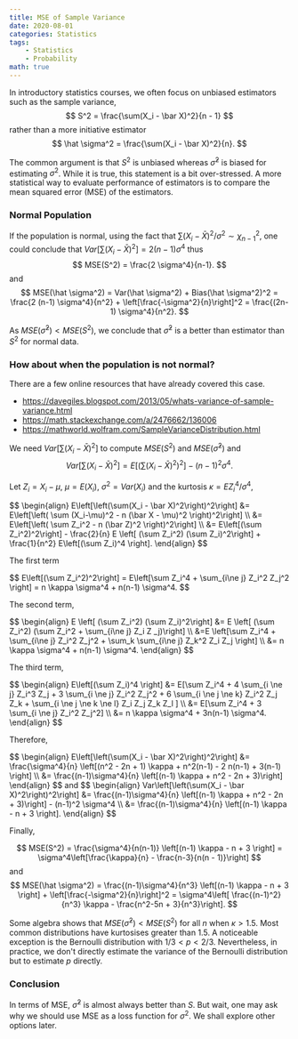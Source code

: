 ```yaml
---
title: MSE of Sample Variance
date: 2020-08-01
categories: Statistics
tags: 
    - Statistics
    - Probability
math: true
---
```


In introductory statistics courses, we often focus on unbiased estimators such as the sample variance,
$$
S^2 = \frac{\sum(X_i - \bar X)^2}{n - 1}
$$
rather than a more initiative estimator
$$
\hat \sigma^2 = \frac{\sum(X_i - \bar X)^2}{n}.
$$

The common argument is that $S^2$ is unbiased whereas $\hat \sigma^2$ is biased for estimating $\sigma^2$. While it is true, this statement is a bit over-stressed. A more statistical way to evaluate performance of estimators is to compare the mean squared error (MSE) of the estimators.

### Normal Population

If the population is normal, using the fact that
$\sum(X_i - \bar X)^2 / \sigma^2 \sim \chi^2_{n-1}$, one could conclude that $Var[\sum(X_i - \bar X)^2] = 2(n-1) \sigma^4$ thus
$$
MSE(S^2) = \frac{2 \sigma^4}{n-1}.
$$
and
$$
MSE(\hat \sigma^2) = Var(\hat \sigma^2) + Bias(\hat \sigma^2)^2 = \frac{2 (n-1) \sigma^4}{n^2} + \left[\frac{-\sigma^2}{n}\right]^2 = \frac{(2n-1) \sigma^4}{n^2}.
$$

As $MSE(\hat \sigma^2) < MSE(S^2)$, we conclude that $\hat \sigma^2$ is a better than estimator than $S^2$ for normal data.

### How about when the population is not normal?

There are a few online resources that have already covered this case.

- https://davegiles.blogspot.com/2013/05/whats-variance-of-sample-variance.html
- https://math.stackexchange.com/a/2476662/136006
- https://mathworld.wolfram.com/SampleVarianceDistribution.html

We need $Var\left[\sum(X_i - \bar X)^2\right]$ to compute $MSE(S^2)$ and $MSE(\hat \sigma^2)$ and
$$
Var\left[\sum(X_i - \bar X)^2\right] =  E\left[\left(\sum(X_i - \bar X)^2\right)^2\right] - (n-1)^2\sigma^4.
$$ 

Let $Z_i = X_i - \mu$, $\mu = E(X_i)$, $\sigma^2 = Var(X_i)$ and the kurtosis $\kappa = E Z_i^4/\sigma^4$,

<span>
$$
\begin{align}
E\left[\left(\sum(X_i - \bar X)^2\right)^2\right] &= E\left[\left( \sum (X_i-\mu)^2 - n (\bar X - \mu)^2 \right)^2\right] \\
&= E\left[\left( \sum Z_i^2 - n (\bar Z)^2 \right)^2\right] \\
&= E\left[(\sum Z_i^2)^2\right] - \frac{2}{n} E \left[ (\sum Z_i^2) (\sum Z_i)^2\right] + \frac{1}{n^2} E\left[(\sum Z_i)^4 \right].
\end{align}
$$
</span>

The first term

<span>
$$
E\left[(\sum Z_i^2)^2\right] = E\left[\sum Z_i^4 + \sum_{i\ne j} Z_i^2 Z_j^2 \right] = n \kappa \sigma^4 + n(n-1) \sigma^4.
$$
</span>

The second term,

<span>
$$
\begin{align}
E \left[ (\sum Z_i^2) (\sum Z_i)^2\right] &= E \left[ (\sum Z_i^2) (\sum Z_i^2 + \sum_{i\ne j} Z_i Z
_j)\right] \\
&=E \left[\sum Z_i^4 + \sum_{i\ne j} Z_i^2 Z_j^2 + \sum_k \sum_{i\ne j} Z_k^2 Z_i Z_j \right] \\
&= n \kappa \sigma^4 + n(n-1) \sigma^4.
\end{align}
$$
</span>

The third term,

<span>
$$
\begin{align}
E\left[(\sum Z_i)^4 \right] &= E[\sum Z_i^4 + 4 \sum_{i \ne j} Z_i^3 Z_j + 3 \sum_{i \ne j} Z_i^2 Z_j^2 + 6 \sum_{i \ne j \ne k} Z_i^2 Z_j Z_k +  \sum_{i \ne j \ne k \ne l} Z_i Z_j Z_k Z_l ] \\
&= E[\sum Z_i^4 + 3 \sum_{i \ne j} Z_i^2 Z_j^2] \\
&= n \kappa \sigma^4 + 3n(n-1) \sigma^4.
\end{align}
$$
</span>


Therefore,

<span>
$$
\begin{align}
E\left[\left(\sum(X_i - \bar X)^2\right)^2\right] &= \frac{\sigma^4}{n} \left[(n^2 - 2n + 1) \kappa + n^2(n-1) - 2 n(n-1) + 3(n-1) \right] \\
&= \frac{(n-1)\sigma^4}{n} \left[(n-1) \kappa + n^2 - 2n + 3)\right]
\end{align}
$$
</span>
and
<span>
$$
\begin{align}
Var\left[\left(\sum(X_i - \bar X)^2\right)^2\right] &=  \frac{(n-1)\sigma^4}{n} \left[(n-1) \kappa + n^2 - 2n + 3)\right] - (n-1)^2 \sigma^4 \\
&= \frac{(n-1)\sigma^4}{n} \left[(n-1) \kappa - n + 3 \right].
\end{align}
$$
</span>


Finally,

$$
MSE(S^2) = \frac{\sigma^4}{n(n-1)} \left[(n-1) \kappa - n + 3 \right] = \sigma^4\left[\frac{\kappa}{n} - \frac{n-3}{n(n - 1)}\right]
$$
and
$$
MSE(\hat \sigma^2) = \frac{(n-1)\sigma^4}{n^3} \left[(n-1) \kappa - n + 3 \right] + \left[\frac{-\sigma^2}{n}\right]^2 =  \sigma^4\left[ \frac{(n-1)^2}{n^3} \kappa - \frac{n^2-5n + 3}{n^3}\right].
$$

Some algebra shows that $MSE(\hat \sigma^2) < MSE(S^2)$ for all $n$ when $\kappa > 1.5$. Most common distributions have kurtosises greater than 1.5. A noticeable exception is the Bernoulli distribution with $1/3<p<2/3$. Nevertheless, in practice, we don't directly estimate the variance of the Bernoulli distribution but to estimate $p$ directly.



### Conclusion

In terms of MSE, $\hat \sigma^2$ is almost always better than $S$. But wait, one may ask why we should use MSE as a loss function for $\sigma^2$. We shall explore other options later.

